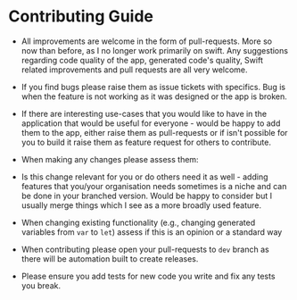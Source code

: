 # Contributing Guide
- All improvements are welcome in the form of pull-requests. More so now than before, as I no longer work primarily on swift. Any suggestions regarding code quality of the app, generated code's quality, Swift related improvements and pull requests are all very welcome.
- If you find bugs please raise them as issue tickets with specifics. Bug is when the feature is not working as it was designed or the app is broken.
- If there are interesting use-cases that you would like to have in the application that would be useful for everyone - would be happy to add them to the app, either raise them as pull-requests or if isn't possible for you to build it raise them as feature request for others to contribute.

- When making any changes please assess them:
 - Is this change relevant for you or do others need it as well - adding features that you/your organisation needs sometimes is a niche and can be done in your branched version. Would be happy to consider but I usually merge things which I see as a more broadly used feature.
- When changing existing functionality (e.g., changing generated variables from `var` to `let`) assess if this is an opinion or a standard way
- When contributing please open your pull-requests to `dev` branch as there will be automation built to create releases.
- Please ensure you add tests for new code you write and fix any tests you break.
